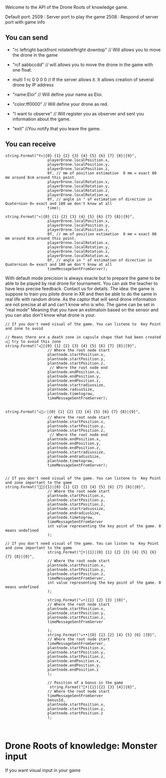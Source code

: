 Welcome to the API of the Drone Roots of knowledge game.


Default port:
2509 : Server port to play the game
2508 : Respond of server port with game info


## You can send
- "rc leftright backfront rotateleftright downtop" // Will allows you to move the drone in the game
- "rcf aabbccdd" // will allows you to move the drone in the game with one float. 
- multi 1 rc 0 0 0 0 // If the server allows it. It allows creation of several drone by IP address

- "name:Eloi"  // Will define your name as Eloi. 
- "color:ff0000"  // Will define your drone as red.
- "I want to observe"  // Will register you as observer and sent you information about the game. 
- "exit" //You notify that you leave the game.


## You can receive

```
string.Format("Y✈|{0} {1} {2} {3} {4} {5} {6} {7} {8}|{9}",
                   playerDrone.localPosition.x, 
                   playerDrone.localPosition.y,
                   playerDrone.localPosition.z,
                   0f, // mm of position estimation  0 mm = exact 80 mm around 8cm around this point. 
                   playerDrone.localRotation.x,
                   playerDrone.localRotation.y,
                   playerDrone.localRotation.z,
                   playerDrone.localRotation.w,
                   0f, // angle in ° of estimation of direction in Quaternion 0= exact and 180 we don't know at all
                   time);
```

```
string.Format("✈|{0} {1} {2} {3} {4} {5} {6} {7} {8}|{9}",
                   playerDrone.localPosition.x, 
                   playerDrone.localPosition.y,
                   playerDrone.localPosition.z,
                   0f, // mm of position estimation  0 mm = exact 80 mm around 8cm around this point. 
                   playerDrone.localRotation.x,
                   playerDrone.localRotation.y,
                   playerDrone.localRotation.z,
                   playerDrone.localRotation.w,
                   0f, // angle in ° of estimation of direction in Quaternion 0= exact and 180 we don't know at all
                   timeMessageSentFromServer);
```
With default mode precision is always exacte but to prepare the game to be able to be played by real drone for tournament.
You can ask the teacher to have less precise feedback.  Contact us for details. 
The idea: the game is suppose to train you pilote drone in XR and then be able to do the same in real life with random drone.
As the captor that will send drone information are not precise at all and can't know who is who. The game can be set in "real mode"
Meaning that you have an estimatoin based on the sensor and you can also don't know what drone is your.



```
// If you don't need visual of the game. You can listene to  Key Point and zone to avoid 

// Means there are a death zone in capsule shape that had been created ☠️💊 try to avoid this zone
string.Format("☠️💊|{0} {1} {2} {3} {4} {5} {6} {7} {8}|{9}",
                   // Where the root node start
                   plantnode.startPosition.x, 
                   plantnode.startPosition.y,
                   plantnode.startPosition.z,
                    // Where the root node end
                   plantnode.endPosition.x,
                   plantnode.endPosition.y,
                   plantnode.endPosition.z,
                   plantnode.startradiussize,
                   plantnode.radiusSize,
                   plantnode.timetogrow,
                   timeMessageSentFromServer);
                   
                   
string.Format("☠️💊📈|{0} {1} {2} {3} {4} {5} {6} {7} {8}|{9}",
                   // Where the root node start
                   plantnode.startPosition.x, 
                   plantnode.startPosition.y,
                   plantnode.startPosition.z,
                    // Where the root node end
                   plantnode.endPosition.x,
                   plantnode.endPosition.y,
                   plantnode.endPosition.z,
                   plantnode.startradiussize,
                   plantnode.endradiusSize,
                   plantnode.timetogrow,
                   timeMessageSentFromServer);
```
```

// If you don't need visual of the game. You can listene to  Key Point and zone important to the game
string.Format("🔑🪩|{1}|{0} {1} {2} {3} {4} {5} {6} {7} {8}|{0}",
                   // Where the root node start
                   plantnode.startPosition.x, 
                   plantnode.startPosition.y,
                   plantnode.startPosition.z,
                   plantnode.startradiussize,
                   plantnode.endradiusSize,
                   plantnode.timetogrow,
                   timeMessageSentFromServer
                   int value representing the key point of the game. 0 means undefined
                   );
                   
// If you don't need visual of the game. You can listen to  Key Point and zone important to the game
                   string.Format("🔑•|{1}|{0} {1} {2} {3} {4} {5} {6} {7} {8}|{0}",
                   // Where the root node start
                   plantnode.startPosition.x, 
                   plantnode.startPosition.y,
                   plantnode.startPosition.z,
                   timeMessageSentFromServer,
                   int value representing the key point of the game. 0 means undefined
                   );
                               
                   string.Format("☠️•|{1} {2} {3} |{0}",
                   // Where the root node start
                   plantnode.startPosition.x, 
                   plantnode.startPosition.y,
                   plantnode.startPosition.z,
                   timeMessageSentFromServer
                   
                   );  
                   string.Format("☠️••|{0} {1} {2} {4} {5} {6} |{0}",
                   // Where the root node start
                   timeMessageSentFromServer,
                   plantnode.startPosition.x, 
                   plantnode.startPosition.y,
                   plantnode.startPosition.z,
                   plantnode.endPosition.x, 
                   plantnode.endPosition.y,
                   plantnode.endPosition.z
                   );
                   
                   // Position of a bonus in the game
                    string.Format("🍰•|{1}|{2} {3} {4}|{0}",
                   // Where the root node start
                   timeMessageSentFromServer
                   bonusId,
                   plantnode.startPosition.x, 
                   plantnode.startPosition.y,
                   plantnode.startPosition.z
                   );
                   
                 
```


# Drone Roots of knowledge: Monster input

If you want visual input in your game


                   
                   




